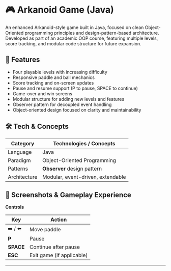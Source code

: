 # 🎮 Arkanoid Game (Java)

An enhanced Arkanoid-style game built in Java, focused on clean Object-Oriented programming principles and design-pattern-based architecture.  
Developed as part of an academic OOP course, featuring multiple levels, score tracking, and modular code structure for future expansion.

## 🚀 Features

- Four playable levels with increasing difficulty  
- Responsive paddle and ball mechanics  
- Score tracking and on-screen updates  
- Pause and resume support (P to pause, SPACE to continue)  
- Game-over and win screens  
- Modular structure for adding new levels and features  
- Observer pattern for decoupled event handling  
- Object-oriented design focused on clarity and maintainability


## 🛠️ Tech & Concepts

| Category | Technologies / Concepts |
|---------|------------------------|
| Language | Java |
| Paradigm | Object-Oriented Programming |
| Patterns | **Observer** design pattern |
| Architecture | Modular, event-driven, extendable |


## 🎥 Screenshots & Gameplay Experience

**Controls**

| Key | Action |
|-----|--------|
| ➡️ / ⬅️ | Move paddle |
| **P** | Pause |
| **SPACE** | Continue after pause |
| **ESC** | Exit game (if applicable) |

---
